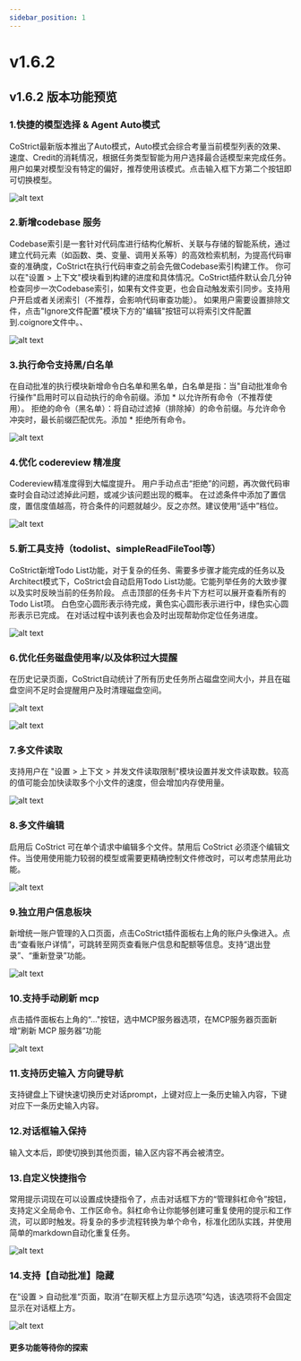 ```yaml
---
sidebar_position: 1
---
```


# v1.6.2

## v1.6.2 版本功能预览

### 1.快捷的模型选择 & Agent  Auto模式
CoStrict最新版本推出了Auto模式，Auto模式会综合考量当前模型列表的效果、速度、Credit的消耗情况，根据任务类型智能为用户选择最合适模型来完成任务。用户如果对模型没有特定的偏好，推荐使用该模式。点击输入框下方第二个按钮即可切换模型。

![alt text](./img/1.png)


### 2.新增codebase 服务
Codebase索引是一套针对代码库进行结构化解析、关联与存储的智能系统，通过建立代码元素（如函数、类、变量、调用关系等）的高效检索机制，为提高代码审查的准确度，CoStrict在执行代码审查之前会先做Codebase索引构建工作。
你可以在"设置 > 上下文"模块看到构建的进度和具体情况。CoStrict插件默认会几分钟检查同步一次Codebase索引，如果有文件变更，也会自动触发索引同步。支持用户开启或者关闭索引（不推荐，会影响代码审查功能）。
如果用户需要设置排除文件，点击"Ignore文件配置"模块下方的"编辑"按钮可以将索引文件配置到.coignore文件中。、

![alt text](./img/2.png)


### 3.执行命令支持黑/白名单
在自动批准的执行模块新增命令白名单和黑名单，白名单是指：当"自动批准命令行操作"启用时可以自动执行的命令前缀。添加 * 以允许所有命令（不推荐使用）。
拒绝的命令（黑名单）：将自动过滤掉（排除掉）的命令前缀。与允许命令冲突时，最长前缀匹配优先。添加 * 拒绝所有命令。

![alt text](./img/3.png)


### 4.优化 codereview 精准度
Codereview精准度得到大幅度提升。
用户手动点击“拒绝”的问题，再次做代码审查时会自动过滤掉此问题，或减少该问题出现的概率。
在过滤条件中添加了置信度，置信度值越高，符合条件的问题就越少。反之亦然。建议使用“适中”档位。

![alt text](./img/4.png)


### 5.新工具支持（todolist、simpleReadFileTool等）
CoStrict新增Todo List功能，对于复杂的任务、需要多步骤才能完成的任务以及Architect模式下，CoStrict会自动启用Todo List功能。它能列举任务的大致步骤以及实时反映当前的任务阶段。
点击顶部的任务卡片下方栏可以展开查看所有的Todo List项。 白色空心圆形表示待完成，黄色实心圆形表示进行中，绿色实心圆形表示已完成。
在对话过程中该列表也会及时出现帮助你定位任务进度。

![alt text](./img/5.png)


### 6.优化任务磁盘使用率/以及体积过大提醒
在历史记录页面，CoStrict自动统计了所有历史任务所占磁盘空间大小，并且在磁盘空间不足时会提醒用户及时清理磁盘空间。

![alt text](./img/6.png)

![alt text](./img/7.png)


### 7.多文件读取
支持用户在 "设置 > 上下文 > 并发文件读取限制"模块设置并发文件读取数。较高的值可能会加快读取多个小文件的速度，但会增加内存使用量。

![alt text](./img/8.png)


### 8.多文件编辑
启用后 CoStrict 可在单个请求中编辑多个文件。禁用后 CoStrict 必须逐个编辑文件。当使用使用能力较弱的模型或需要更精确控制文件修改时，可以考虑禁用此功能。

![alt text](./img/9.png)


### 9.独立用户信息板块
新增统一账户管理的入口页面，点击CoStrict插件面板右上角的账户头像进入。点击“查看账户详情”，可跳转至网页查看账户信息和配额等信息。支持“退出登录”、“重新登录”功能。

![alt text](./img/10.png)


### 10.支持手动刷新 mcp
点击插件面板右上角的“..."按钮，选中MCP服务器选项，在MCP服务器页面新增“刷新 MCP 服务器“功能

![alt text](./img/11.png)


### 11.支持历史输入 方向键导航
支持键盘上下键快速切换历史对话prompt，上键对应上一条历史输入内容，下键对应下一条历史输入内容。


### 12.对话框输入保持
输入文本后，即使切换到其他页面，输入区内容不再会被清空。


### 13.自定义快捷指令
常用提示词现在可以设置成快捷指令了，点击对话框下方的“管理斜杠命令”按钮，支持定义全局命令、工作区命令。斜杠命令让你能够创建可重复使用的提示和工作流，可以即时触发。将复杂的多步流程转换为单个命令，标准化团队实践，并使用简单的markdown自动化重复任务。

![alt text](./img/12.png)


### 14.支持【自动批准】隐藏
在“设置 > 自动批准“页面，取消“在聊天框上方显示选项”勾选，该选项将不会固定显示在对话框上方。

![alt text](./img/13.png)


#### 更多功能等待你的探索 
